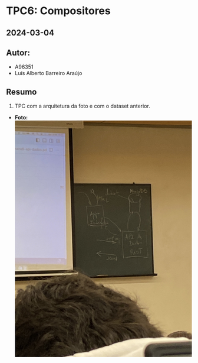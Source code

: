 # TPC6: Compositores
## 2024-03-04
	
## Autor:
- A96351
- Luís Alberto Barreiro Araújo
	
## Resumo
	
1. TPC com a arquitetura da foto e com o dataset anterior.
- **Foto:** ![arquitetura do tpc](IMG_6335.jpg)
